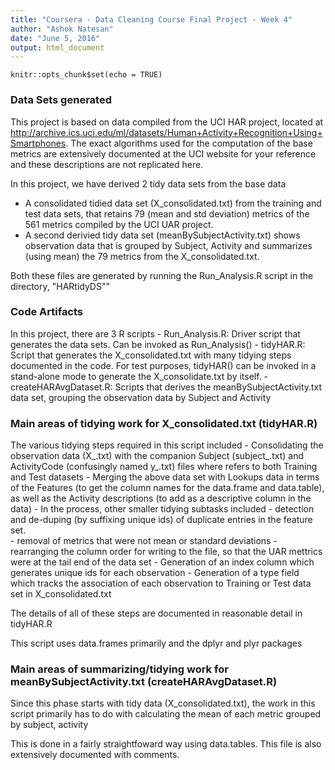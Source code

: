 ```yaml
---
title: "Coursera - Data Cleaning Course Final Project - Week 4"
author: "Ashok Natesan"
date: "June 5, 2016"
output: html_document
---
```


```{r setup, include=FALSE}
knitr::opts_chunk$set(echo = TRUE)
```


### Data Sets generated

This project is based on data compiled from the UCI HAR project, located at http://archive.ics.uci.edu/ml/datasets/Human+Activity+Recognition+Using+Smartphones.   The exact algorithms used for the computation of the base metrics are extensively documented at the UCI website for your reference and these descriptions are not replicated here.

In this project,  we have derived 2 tidy data sets from the base data
* A consolidated tidied data set (X_consolidated.txt) from the training and test data sets,  that retains 79 (mean and std deviation) metrics of the 561 metrics compiled by the UCI UAR project.
* A second derivied tidy data set (meanBySubjectActivity.txt) shows observation data that is grouped by Subject, Activity and summarizes (using mean) the 79 metrics from the X_consolidated.txt.
      
Both these files are generated by running the Run_Analysis.R script in the directory, "HARtidyDS""

### Code Artifacts

In this project,  there are 3 R scripts
      - Run_Analysis.R:  Driver script that generates the data sets.  Can be invoked as Run_Analysis()
      - tidyHAR.R:  Script that generates the X_consolidated.txt with many tidying steps documented in the code.   For test purposes,  tidyHAR() can be invoked in a stand-alone mode to generate the X_consolidate.txt by itself.
      - createHARAvgDataset.R:  Scripts that derives the meanBySubjectActivity.txt data set,  grouping the observation data by Subject and Activity
      
### Main areas of tidying work for X_consolidated.txt (tidyHAR.R)

The various tidying steps required in this script included
      - Consolidating the observation data (X_<type>.txt) with the companion Subject (subject_<type>.txt) and ActivityCode (confusingly named y_<type>.txt) files where <type> refers to both Training and Test datasets
      - Merging the above data set with Lookups data in terms of the Features (to get the column names for the data.frame and data.table), as well as the Activity descriptions (to add as a descriptive column in the data)
      - In the process, other smaller tidying subtasks included
            - detection and de-duping (by suffixing unique ids) of duplicate entries in the feature set.  
            - removal of metrics that were not mean or standard deviations
            - rearranging the column order for writing to the file,  so that the UAR mettrics were at the tail end of the data set
            - Generation of an index column which generates unique ids for each observation
            - Generation of a type field which tracks the association of each observation to Training or Test data set in X_consolidated.txt
            
The details of all of these steps are documented in reasonable detail in tidyHAR.R

This script uses data.frames primarily and the dplyr and plyr packages

### Main areas of summarizing/tidying work for meanBySubjectActivity.txt (createHARAvgDataset.R)

Since this phase starts with tidy data (X_consolidated.txt),  the work in this script primarily has to do with calculating the mean of each metric grouped by subject, activity

This is done in a fairly straightfoward way using data.tables.   This file is also extensively documented with comments.


      

